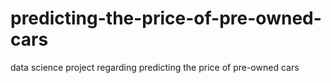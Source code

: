 # predicting-the-price-of-pre-owned-cars
data science project regarding predicting the price of pre-owned cars
